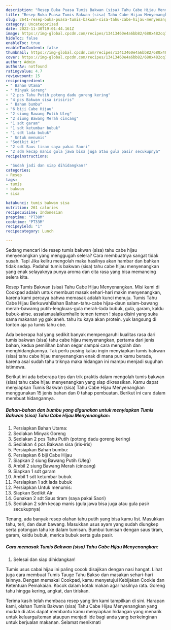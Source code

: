 ```yaml
---
description: "Resep Buka Puasa Tumis Bakwan (sisa) Tahu Cabe Hijau MenyenangkanAnti Ribet"
title: "Resep Buka Puasa Tumis Bakwan (sisa) Tahu Cabe Hijau MenyenangkanAnti Ribet"
slug: 2641-resep-buka-puasa-tumis-bakwan-sisa-tahu-cabe-hijau-menyenangkananti-ribet
category: Uncategorized
date: 2022-11-30T19:01:44.161Z
image: https://img-global.cpcdn.com/recipes/13413460e4a6bb82/680x482cq70/tumis-bakwan-sisa-tahu-cabe-hijau-menyenangkan-foto-resep-utama.jpg
hideToc: false
enableToc: true
enableTocContent: false
thumbnail: https://img-global.cpcdn.com/recipes/13413460e4a6bb82/680x482cq70/tumis-bakwan-sisa-tahu-cabe-hijau-menyenangkan-foto-resep-utama.jpg
cover: https://img-global.cpcdn.com/recipes/13413460e4a6bb82/680x482cq70/tumis-bakwan-sisa-tahu-cabe-hijau-menyenangkan-foto-resep-utama.jpg
author: Admin
authorAv: notfound
ratingvalue: 4.7
reviewcount: 15
recipeingredient:
- " Bahan Utama"
- " Minyak Goreng"
- "2 pcs Tahu Putih potong dadu goreng kering"
- "4 pcs Bakwan sisa irisiris"
- " Bahan bumbu"
- "6 biji Cabe Hijau"
- "2 siung Bawang Putih Uleg"
- "2 siung Bawang Merah cincang"
- "1 sdt garam"
- "1 sdt ketumbar bubuk"
- "1 sdt lada bubuk"
- " Untuk menumis"
- "Sedikit Air"
- "2 sdt Saus tiram saya pakai Saori"
- "2 sdm kecap manis gula jawa bisa juga atau gula pasir secukupnya"
recipeinstructions:

- "Sudah jadi dan siap dihidangkan!"
categories:
- Resep
tags:
- tumis
- bakwan
- sisa

katakunci: tumis bakwan sisa 
nutrition: 261 calories
recipecuisine: Indonesian
preptime: "PT38M"
cooktime: "PT33M"
recipeyield: "1"
recipecategory: Lunch

---
```



Sedang mencari ide resep tumis bakwan (sisa) tahu cabe hijau menyenangkan yang menggugah selera? Cara membuatnya sangat tidak susah. Tapi Jika keliru mengolah maka hasilnya akan hambar dan bahkan tidak sedap. Padahal tumis bakwan (sisa) tahu cabe hijau menyenangkan yang enak selayaknya punya aroma dan cita rasa yang bisa memancing selera kita.


Resep Tumis Bakwan (sisa) Tahu Cabe Hijau Menyenangkan. Misi kami di Cookpad adalah untuk membuat masak sehari-hari makin menyenangkan, karena kami percaya bahwa memasak adalah kunci menuju. Tumis Tahu Cabe Hijau BerkuwahBahan Bahan-tahu-cabe hijau-daun salam-bawang merah-bawamg putih-lengkuas-gula merah-lada bubuk, gula, garam, kaldu bubuk-airse. assalamualaikumhallo temen temen ! siapa disini yang suka sama makanan yg gak aneh. tahu itu kaya akan protein. yuk langsung di tonton aja ya tumis tahu cbe.

Ada beberapa hal yang sedikit banyak mempengaruhi kualitas rasa dari tumis bakwan (sisa) tahu cabe hijau menyenangkan, pertama dari jenis bahan, kedua pemilihan bahan segar sampai cara mengolah dan menghidangkannya. Tak perlu pusing kalau ingin menyiapkan tumis bakwan (sisa) tahu cabe hijau menyenangkan enak di mana pun kamu berada, karena asal sudah tahu triknya maka hidangan ini mampu menjadi suguhan istimewa.


Berikut ini ada beberapa tips dan trik praktis dalam mengolah tumis bakwan (sisa) tahu cabe hijau menyenangkan yang siap dikreasikan. Kamu dapat menyiapkan Tumis Bakwan (sisa) Tahu Cabe Hijau Menyenangkan menggunakan 15 jenis bahan dan 0 tahap pembuatan. Berikut ini cara dalam membuat hidangannya.

<!--inarticleads1-->

##### Bahan-bahan dan bumbu yang digunakan untuk menyiapkan Tumis Bakwan (sisa) Tahu Cabe Hijau Menyenangkan:

1. Persiapkan  Bahan Utama:
1. Sediakan  Minyak Goreng
1. Sediakan 2 pcs Tahu Putih (potong dadu goreng kering)
1. Sediakan 4 pcs Bakwan sisa (iris-iris)
1. Persiapkan  Bahan bumbu:
1. Persiapkan 6 biji Cabe Hijau
1. Siapkan 2 siung Bawang Putih (Uleg)
1. Ambil 2 siung Bawang Merah (cincang)
1. Siapkan 1 sdt garam
1. Ambil 1 sdt ketumbar bubuk
1. Persiapkan 1 sdt lada bubuk
1. Persiapkan  Untuk menumis:
1. Siapkan Sedikit Air
1. Gunakan 2 sdt Saus tiram (saya pakai Saori)
1. Sediakan 2 sdm kecap manis (gula jawa bisa juga atau gula pasir secukupnya)


Tenang, ada banyak resep olahan tahu putih yang bisa kamu list. Masukkan tahu, teri, dan daun bawang. Masukkan usus ayam yang sudah diungkep serta potongan tahu ke dalam tumisan. Bumbui tumisan dengan saus tiram, garam, kaldu bubuk, merica bubuk serta gula pasir. 

<!--inarticleads2-->

##### Cara memasak Tumis Bakwan (sisa) Tahu Cabe Hijau Menyenangkan:


1. Selesai dan siap dihidangkan!

Tumis usus cabai hijau ini paling cocok disajikan dengan nasi hangat. Lihat juga cara membuat Tumis Tauge Tahu Bakso dan masakan sehari-hari lainnya. Dengan memakai Cookpad, kamu menyetujui Kebijakan Cookie dan Ketentuan Pemakaian. Kocok dalam kotak makan agar hasilnya rata. Goreng tahu hingga kering, angkat, dan tiriskan. 

Terima kasih telah membaca resep yang tim kami tampilkan di sini. Harapan kami, olahan Tumis Bakwan (sisa) Tahu Cabe Hijau Menyenangkan yang mudah di atas dapat membantu kamu menyiapkan hidangan yang menarik untuk keluarga/teman ataupun menjadi ide bagi anda yang berkeinginan untuk berjualan makanan. Selamat menikmati
